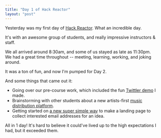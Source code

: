```yaml
---
title: "Day 1 of Hack Reactor"
layout: "post"
---
```


Yesterday was my first day of [Hack Reactor](http://hackreactor.com). What an incredible day.

It's with an awesome group of students, and really impressive instructors & staff.

We all arrived around 8:30am, and some of us stayed as late as 11:30pm. We had a great time throughout -- meeting, learning, working, and joking around.

It was a ton of fun, and now I'm pumped for Day 2.

And some things that came out it:

* Going over our pre-course work, which included the fun [Twittler demo](http://dsernst.com/twittler/) I made.
* Brainstorming with other students about a new artists-first [music distribution platform](https://github.com/dsernst/music-publishing-3.0).
* Getting started on [a new super simple way](https://github.com/dsernst/landing-page-1-2-3) to make a landing page to collect interested email addresses for an idea.

All in 1 day! It's hard to believe it could've lived up to the high expectations I had, but it exceeded them.
